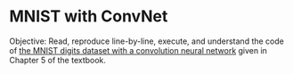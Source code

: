 # MNIST with ConvNet
Objective: Read, reproduce line-by-line, execute, and understand the code of [the MNIST digits dataset with a convolution neural network](https://github.com/fchollet/deep-learning-with-python-notebooks/blob/master/first_edition/5.1-introduction-to-convnets.ipynb) given in Chapter 5 of the textbook. 
